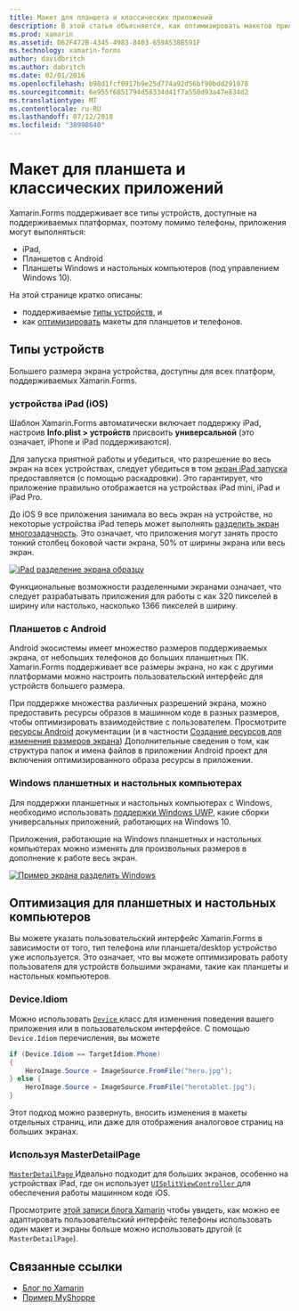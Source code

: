 ```yaml
---
title: Макет для планшета и классических приложений
description: В этой статье объясняется, как оптимизировать макетов приложений Xamarin.Forms для планшетных ПК, в отличие от телефонов.
ms.prod: xamarin
ms.assetid: D62F472B-4345-4983-8403-659A538B591F
ms.technology: xamarin-forms
author: davidbritch
ms.author: dabritch
ms.date: 02/01/2016
ms.openlocfilehash: b98d1fcf0917b9e25d774a92d56bf90bdd291978
ms.sourcegitcommit: 6e955f6851794d58334d41f7a550d93a47e834d2
ms.translationtype: MT
ms.contentlocale: ru-RU
ms.lasthandoff: 07/12/2018
ms.locfileid: "38998640"
---
```

# <a name="layout-for-tablet-and-desktop-apps"></a>Макет для планшета и классических приложений

Xamarin.Forms поддерживает все типы устройств, доступные на поддерживаемых платформах, поэтому помимо телефоны, приложения могут выполняться:

* iPad,
* Планшетов с Android
* Планшеты Windows и настольных компьютеров (под управлением Windows 10).

На этой странице кратко описаны:

* поддерживаемые [типы устройств](#Device_Types), и
* как [оптимизировать](#optimize) макеты для планшетов и телефонов.

<a name="Device_Types" />

## <a name="device-types"></a>Типы устройств

Большего размера экрана устройства, доступны для всех платформ, поддерживаемых Xamarin.Forms.

### <a name="ipads-ios"></a>устройства iPad (iOS)

Шаблон Xamarin.Forms автоматически включает поддержку iPad, настроив **Info.plist > устройств** присвоить **универсальной** (это означает, iPhone и iPad поддерживаются).

Для запуска приятной работы и убедиться, что разрешение во весь экран на всех устройствах, следует убедиться в том [экран iPad запуска](~/ios/app-fundamentals/images-icons/launch-screens.md) предоставляется (с помощью раскадровки). Это гарантирует, что приложение правильно отображается на устройствах iPad mini, iPad и iPad Pro.

До iOS 9 все приложения занимала во весь экран на устройстве, но некоторые устройства iPad теперь может выполнять [разделить экран многозадачность](~/ios/platform/multitasking.md).
Это означает, что приложения могут занять просто тонкий столбец боковой части экрана, 50% от ширины экрана или весь экран.

[![](tablet-images/ipad-sml.png "iPad разделение экрана образцу")](tablet-images/ipad.png#lightbox "iPad разделение экрана образцу")

Функциональные возможности разделенными экранами означает, что следует разрабатывать приложения для работы с как 320 пикселей в ширину или настолько, насколько 1366 пикселей в ширину.

### <a name="android-tablets"></a>Планшетов с Android

Android экосистемы имеет множество размеров поддерживаемых экрана, от небольших телефонов до больших планшетных ПК. Xamarin.Forms поддерживает все размеры экрана, но как с другими платформами можно настроить пользовательский интерфейс для устройств большего размера.

При поддержке множества различных разрешений экрана, можно предоставить ресурсы образов в машинном коде в разных размеров, чтобы оптимизировать взаимодействие с пользователем.
Просмотрите [ресурсы Android](~/android/app-fundamentals/resources-in-android/index.md) документации (и в частности [Создание ресурсов для изменения размеров экрана](~/android/app-fundamentals/resources-in-android/resources-for-varying-screens.md)) Дополнительные сведения о том, как структура папок и имена файлов в приложении Android проект для включения оптимизированного образа ресурсы в приложении.

### <a name="windows-tablets-and-desktops"></a>Windows планшетных и настольных компьютерах

Для поддержки планшетных и настольных компьютерах с Windows, необходимо использовать [поддержки Windows UWP](~/xamarin-forms/platform/windows/installation/index.md), какие сборки универсальных приложений, работающих на Windows 10.

Приложения, работающие на Windows планшетных и настольных компьютерах можно изменять для произвольных размеров в дополнение к работе весь экран.

[![](tablet-images/splitscreen-sml.png "Пример экрана разделить Windows")](tablet-images/splitscreen.png#lightbox "Windows разделить пример экрана")


<a name="optimize" />

## <a name="optimizing-for-tablet-and-desktop"></a>Оптимизация для планшетных и настольных компьютеров

Вы можете указать пользовательский интерфейс Xamarin.Forms в зависимости от того, тип телефона или планшета/desktop устройство уже используется. Это означает, что вы можете оптимизировать работу пользователя для устройств большими экранами, такие как планшеты и настольных компьютеров.


### <a name="deviceidiom"></a>Device.Idiom

Можно использовать [ `Device` ](~/xamarin-forms/platform/device.md) класс для изменения поведения вашего приложения или в пользовательском интерфейсе. С помощью `Device.Idiom` перечисления, вы можете

```csharp
if (Device.Idiom == TargetIdiom.Phone)
{
    HeroImage.Source = ImageSource.FromFile("hero.jpg");
} else {
    HeroImage.Source = ImageSource.FromFile("herotablet.jpg");
}
```

Этот подход можно развернуть, вносить изменения в макеты отдельных страниц, или даже для отображения аналоговое страниц на больших экранах.

### <a name="leveraging-masterdetailpage"></a>Используя MasterDetailPage

[ `MasterDetailPage` ](xref:Xamarin.Forms.MasterDetailPage) Идеально подходит для больших экранов, особенно на устройствах iPad, где он использует [ `UISplitViewController` ](https://developer.xamarin.com/api/type/UIKit.UISplitViewController/) для обеспечения работы машинном коде iOS.

Просмотрите [этой записи блога Xamarin](https://blog.xamarin.com/bringing-xamarin-forms-apps-to-tablets/) чтобы увидеть, как можно ее адаптировать пользовательский интерфейс телефоны использовать один макет и экраны больше можно использовать другой (с `MasterDetailPage`).



## <a name="related-links"></a>Связанные ссылки

- [Блог по Xamarin](https://blog.xamarin.com/bringing-xamarin-forms-apps-to-tablets/)
- [Пример MyShoppe](https://github.com/jamesmontemagno/myshoppe)
